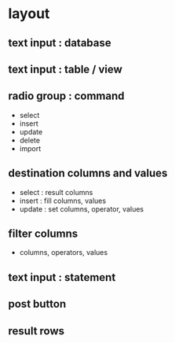 # layout
## text input : database
## text input : table / view 
## radio group : command
* select
* insert
* update
* delete
* import
## destination columns and values
* select : result columns
* insert : fill columns, values
* update : set columns, operator, values
## filter columns
* columns, operators, values
## text input : statement
## post button
## result rows
